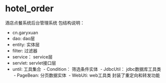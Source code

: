 # hotel_order
酒店点餐系统后台管理系统
包结构说明：
- cn.garyxuan
 - dao: dao层
 - entity: 实体层
 - filter: 过滤器
 - service： service层
 - servlet: servlet接口层
 - until: 工具集合
  - Condition： 筛选条件实体
  - JdbcUtil： jdbc数据库工具类
  - PageBean: 分页数据实体
  - WebUti: web工具类 封装了重定向和转发功能
 
  
